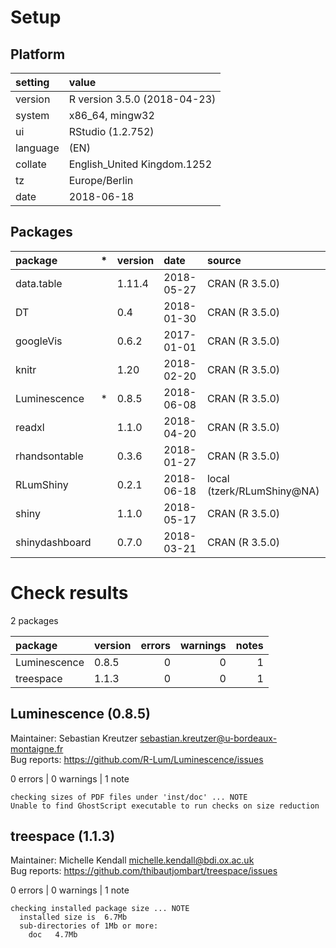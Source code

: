 # Setup

## Platform

|setting  |value                        |
|:--------|:----------------------------|
|version  |R version 3.5.0 (2018-04-23) |
|system   |x86_64, mingw32              |
|ui       |RStudio (1.2.752)            |
|language |(EN)                         |
|collate  |English_United Kingdom.1252  |
|tz       |Europe/Berlin                |
|date     |2018-06-18                   |

## Packages

|package        |*  |version |date       |source                     |
|:--------------|:--|:-------|:----------|:--------------------------|
|data.table     |   |1.11.4  |2018-05-27 |CRAN (R 3.5.0)             |
|DT             |   |0.4     |2018-01-30 |CRAN (R 3.5.0)             |
|googleVis      |   |0.6.2   |2017-01-01 |CRAN (R 3.5.0)             |
|knitr          |   |1.20    |2018-02-20 |CRAN (R 3.5.0)             |
|Luminescence   |*  |0.8.5   |2018-06-08 |CRAN (R 3.5.0)             |
|readxl         |   |1.1.0   |2018-04-20 |CRAN (R 3.5.0)             |
|rhandsontable  |   |0.3.6   |2018-01-27 |CRAN (R 3.5.0)             |
|RLumShiny      |   |0.2.1   |2018-06-18 |local (tzerk/RLumShiny@NA) |
|shiny          |   |1.1.0   |2018-05-17 |CRAN (R 3.5.0)             |
|shinydashboard |   |0.7.0   |2018-03-21 |CRAN (R 3.5.0)             |

# Check results

2 packages

|package      |version | errors| warnings| notes|
|:------------|:-------|------:|--------:|-----:|
|Luminescence |0.8.5   |      0|        0|     1|
|treespace    |1.1.3   |      0|        0|     1|

## Luminescence (0.8.5)
Maintainer: Sebastian Kreutzer <sebastian.kreutzer@u-bordeaux-montaigne.fr>  
Bug reports: https://github.com/R-Lum/Luminescence/issues

0 errors | 0 warnings | 1 note 

```
checking sizes of PDF files under 'inst/doc' ... NOTE
Unable to find GhostScript executable to run checks on size reduction
```

## treespace (1.1.3)
Maintainer: Michelle Kendall <michelle.kendall@bdi.ox.ac.uk>  
Bug reports: https://github.com/thibautjombart/treespace/issues

0 errors | 0 warnings | 1 note 

```
checking installed package size ... NOTE
  installed size is  6.7Mb
  sub-directories of 1Mb or more:
    doc   4.7Mb
```

